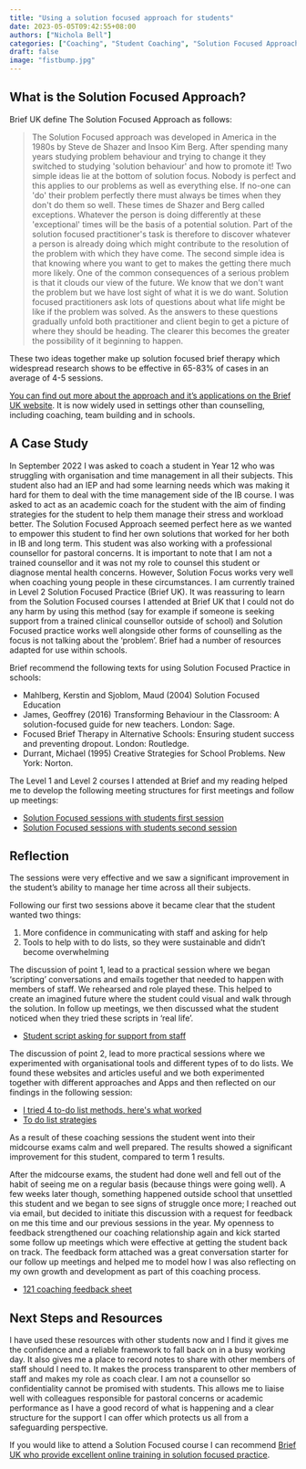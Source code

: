 ```yaml
---
title: "Using a solution focused approach for students"
date: 2023-05-05T09:42:55+08:00
authors: ["Nichola Bell"]
categories: ["Coaching", "Student Coaching", "Solution Focused Approach"]
draft: false
image: "fistbump.jpg"
---
```


## What is the Solution Focused Approach?

Brief UK define The Solution Focused Approach as follows:

> The Solution Focused approach was developed in America in the 1980s by Steve de Shazer and Insoo Kim Berg. After spending many years studying problem behaviour and trying to change it they switched to studying 'solution behaviour' and how to promote it! Two simple ideas lie at the bottom of solution focus.
> Nobody is perfect and this applies to our problems as well as everything else. If no-one can 'do' their problem perfectly there must always be times when they don't do them so well. These times de Shazer and Berg called exceptions. Whatever the person is doing differently at these 'exceptional' times will be the basis of a potential solution. Part of the solution focused practitioner's task is therefore to discover whatever a person is already doing which might contribute to the resolution of the problem with which they have come.
> The second simple idea is that knowing where you want to get to makes the getting there much more likely. One of the common consequences of a serious problem is that it clouds our view of the future. We know that we don't want the problem but we have lost sight of what it is we do want. Solution focused practitioners ask lots of questions about what life might be like if the problem was solved. As the answers to these questions gradually unfold both practitioner and client begin to get a picture of where they should be heading. The clearer this becomes the greater the possibility of it beginning to happen.

These two ideas together make up solution focused brief therapy which widespread research shows to be effective in 65-83% of cases in an average of 4-5 sessions.

[You can find out more about the approach and it’s applications on the Brief UK website](https://www.brief.org.uk/therapy-and-coaching/what-happens-in-solution-focused-therapy). It is now widely used in settings other than counselling, including coaching, team building and in schools.

## A Case Study

In September 2022 I was asked to coach a student in Year 12 who was struggling with organisation and time management in all their subjects. This student also had an IEP and had some learning needs which was making it hard for them to deal with the time management side of the IB course. I was asked to act as an academic coach for the student with the aim of finding strategies for the student to help them manage their stress and workload better. The Solution Focused Approach seemed perfect here as we wanted to empower this student to find her own solutions that worked for her both in IB and long term. This student was also working with a professional counsellor for pastoral concerns. It is important to note that I am not a trained counsellor and it was not my role to counsel this student or diagnose mental health concerns. However, Solution Focus works very well when coaching young people in these circumstances. I am currently trained in Level 2 Solution Focused Practice (Brief UK). It was reassuring to learn from the Solution Focused courses I attended at Brief UK that I could not do any harm by using this method (say for example if someone is seeking support from a trained clinical counsellor outside of school) and Solution Focused practice works well alongside other forms of counselling as the focus is not talking about the ‘problem’. Brief had a number of resources adapted for use within schools. 

Brief recommend the following texts for using Solution Focused Practice in schools:

- Mahlberg, Kerstin and Sjoblom, Maud (2004) Solution Focused Education
- James, Geoffrey (2016) Transforming Behaviour in the Classroom: A solution-focused guide for new teachers. London: Sage.
- Focused Brief Therapy in Alternative Schools: Ensuring student success and preventing dropout. London: Routledge.
- Durrant, Michael (1995) Creative Strategies for School Problems. New York: Norton.

The Level 1 and Level 2 courses I attended at Brief and my reading helped me to develop the following meeting structures for first meetings and follow up meetings:

- [Solution Focused sessions with students first session](docs/Solution%20Focused%20Student%20Coaching%20Session%201.docx)
- [Solution Focused sessions with students second session](docs/Solution%20Focused%20Student%20Coaching%20Session%202.docx)

## Reflection

The sessions were very effective and we saw a significant improvement in the student’s ability to manage her time across all their subjects.

Following our first two sessions above it became clear that the student wanted two things:

1. More confidence in communicating with staff and asking for help
2. Tools to help with to do lists, so they were sustainable and didn’t become overwhelming

The discussion of point 1, lead to a practical session where we began ‘scripting’ conversations and emails together that needed to happen with members of staff. We rehearsed and role played these. This helped to create an imagined future where the student could visual and walk through the solution. In follow up meetings, we then discussed what the student noticed when they tried these scripts in ‘real life’.

- [Student script asking for support from staff](docs/An%20example%20of%20helping%20a%20student%20to%20script%20-%20conversations%20about%20extra%20time%20coaching.docx)

The discussion of point 2, lead to more practical sessions where we experimented with organisational tools and different types of to do lists. We found these websites and articles useful and we both experimented together with different approaches and Apps and then reflected on our findings in the following session: 

- [I tried 4 to-do list methods, here's what worked](https://hbr.org/2021/01/i-tried-4-to-do-list-methods-heres-what-worked)
- [To do list strategies](docs/To%20do%20list%20strategies%20to%20experiment%20with.docx)

As a result of these coaching sessions the student went into their midcourse exams calm and well prepared. The results showed a significant improvement for this student, compared to term 1 results.

After the midcourse exams, the student had done well and fell out of the habit of seeing me on a regular basis (because things were going well). A few weeks later though, something happened outside school that unsettled this student and we began to see signs of struggle once more; I reached out via email, but decided to initiate this discussion with a request for feedback on me this time and our previous sessions in the year. My openness to feedback strengthened our coaching relationship again and kick started some follow up meetings which were effective at getting the student back on track. The feedback form attached was a great conversation starter for our follow up meetings and helped me to model how I was also reflecting on my own growth and development as part of this coaching process.

- [121 coaching feedback sheet](docs/121%20Feedback%20Sheet.docx)

## Next Steps and Resources 

I have used these resources with other students now and I find it gives me the confidence and a reliable framework to fall back on in a busy working day. It also gives me a place to record notes to share with other members of staff should I need to. It makes the process transparent to other members of staff and makes my role as coach clear. I am not a counsellor so confidentiality cannot be promised with students. This allows me to liaise well with colleagues responsible for pastoral concerns or academic performance as I have a good record of what is happening and a clear structure for the support I can offer which protects us all from a safeguarding perspective.

If you would like to attend a Solution Focused course I can recommend [Brief UK who provide excellent online training in solution focused practice](https://www.brief.org.uk).
